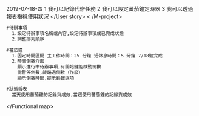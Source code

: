 2019-07-18-四
<M-project>
    <User story>
      1 我可以記錄代辦任務
      2 我可以設定蕃茄鐘定時器
      3 我可以透過報表檢視使用狀況
    </User story>
< /M-project>
<M-work>
  <Functional map>

```html
#待辦事項
  1.設定待辦事項名稱或內容,設定待辦事項成已完成狀態
  2.調整排列順序

#蕃茄鐘
  1.固定時間區間 主工作時間：25 分鐘 短休息時間：5 分鐘 7/18號完成
  2.時間倒數介面
    顯示進行中待辦事項,有開始鍵能啟動倒數
    能暫停倒數,能略過倒數（作廢）
    顯示倒數時間,提示鈴聲選項

#狀態報表
  當天使用蕃茄鐘的記錄與成效,當週使用蕃茄鐘的記錄與成效 　
```
  </Functional map>
</M-work>

